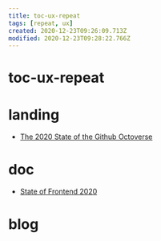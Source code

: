 ```yaml
---
title: toc-ux-repeat
tags: [repeat, ux]
created: 2020-12-23T09:26:09.713Z
modified: 2020-12-23T09:28:22.766Z
---
```


# toc-ux-repeat

# landing

- [The 2020 State of the Github Octoverse](https://octoverse.github.com/)

# doc

- [State of Frontend 2020](https://tsh.io/state-of-frontend/)

# blog
